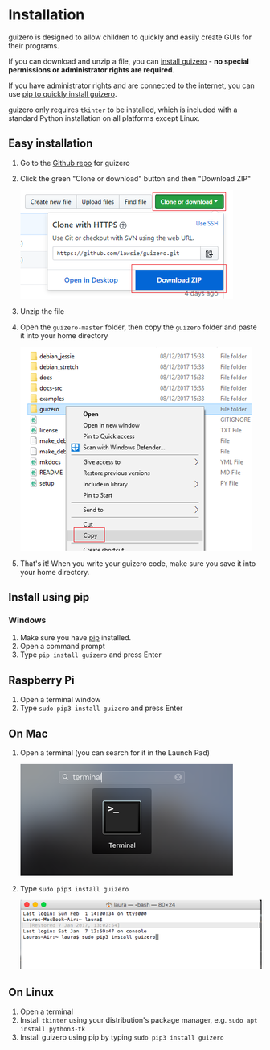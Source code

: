 # Installation

guizero is designed to allow children to quickly and easily create GUIs for their programs.

If you can download and unzip a file, you can [install guizero](#easy-installation) - **no special permissions or administrator rights are required**.

If you have administrator rights and are connected to the internet, you can use [pip to quickly install guizero](#install-using-pip).

guizero only requires `tkinter` to be installed, which is included with a standard Python installation on all platforms except Linux.

## Easy installation

1. Go to the [Github repo](https://github.com/lawsie/guizero) for guizero

2. Click the green "Clone or download" button and then "Download ZIP"

    ![Download the zip](images/download-zip.png)

3. Unzip the file

4. Open the `guizero-master` folder, then copy the `guizero` folder and paste it into your home directory

    ![Copy the guizero folder](images/copy-guizero.png)

5. That's it! When you write your guizero code, make sure you save it into your home directory.

## Install using pip

### Windows

1. Make sure you have [pip](https://projects.raspberrypi.org/en/projects/using-pip-on-windows) installed.
2. Open a command prompt
3. Type `pip install guizero` and press Enter

## Raspberry Pi

1. Open a terminal window
2. Type `sudo pip3 install guizero` and press Enter

## On Mac
1. Open a terminal (you can search for it in the Launch Pad)

    ![Mac terminal](images/mac-terminal.png)

2. Type `sudo pip3 install guizero`

    ![Mac install screenshot](images/mac-install.png)

## On Linux

1. Open a terminal
2. Install `tkinter` using your distribution's package manager, e.g. `sudo apt install python3-tk`
3. Install guizero using pip by typing `sudo pip3 install guizero`
